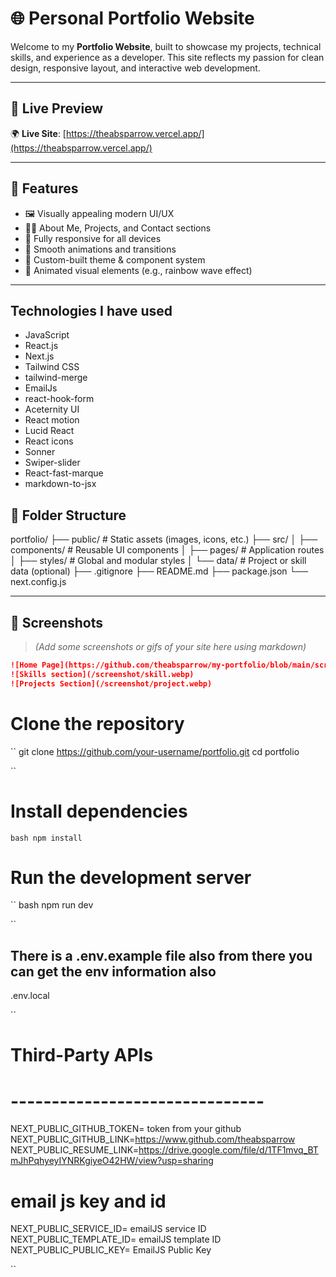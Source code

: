 # 🌐 Personal Portfolio Website

Welcome to my **Portfolio Website**, built to showcase my projects, technical skills, and experience as a developer. This site reflects my passion for clean design, responsive layout, and interactive web development.

---

## 🚀 Live Preview

🌍 **Live Site**: [https://theabsparrow.vercel.app/](https://theabsparrow.vercel.app/)

---

## 🧩 Features

- 🖼️ Visually appealing modern UI/UX
- 🧑‍💻 About Me, Projects, and Contact sections
- 📱 Fully responsive for all devices
- 🧠 Smooth animations and transitions
- 🎨 Custom-built theme & component system
- 🌈 Animated visual elements (e.g., rainbow wave effect)

---

## Technologies I have used

- JavaScript
- React.js
- Next.js
- Tailwind CSS
- tailwind-merge
- EmailJs
- react-hook-form
- Aceternity UI
- React motion
- Lucid React
- React icons
- Sonner
- Swiper-slider
- React-fast-marque
- markdown-to-jsx

## 📂 Folder Structure

portfolio/
├── public/ # Static assets (images, icons, etc.)
├── src/
│ ├── components/ # Reusable UI components
│ ├── pages/ # Application routes
│ ├── styles/ # Global and modular styles
│ └── data/ # Project or skill data (optional)
├── .gitignore
├── README.md
├── package.json
└── next.config.js

---

## 📸 Screenshots

> _(Add some screenshots or gifs of your site here using markdown)_

```md
![Home Page](https://github.com/theabsparrow/my-portfolio/blob/main/screenshot/banner.webp)
![Skills section](/screenshot/skill.webp)
![Projects Section](/screenshot/project.webp)
```

# Clone the repository

``
git clone https://github.com/your-username/portfolio.git
cd portfolio

``

# Install dependencies

`bash
npm install`

# Run the development server

``
bash
npm run dev

``

## There is a .env.example file also from there you can get the env information also

.env.local

``

# Third-Party APIs

# -------------------------------

NEXT_PUBLIC_GITHUB_TOKEN= token from your github
NEXT_PUBLIC_GITHUB_LINK=https://www.github.com/theabsparrow
NEXT_PUBLIC_RESUME_LINK=https://drive.google.com/file/d/1TF1mvq_BTmJhPqhyeyIYNRKgiyeO42HW/view?usp=sharing

# email js key and id

NEXT_PUBLIC_SERVICE_ID= emailJS service ID
NEXT_PUBLIC_TEMPLATE_ID= emailJS template ID
NEXT_PUBLIC_PUBLIC_KEY= EmailJS Public Key

``
